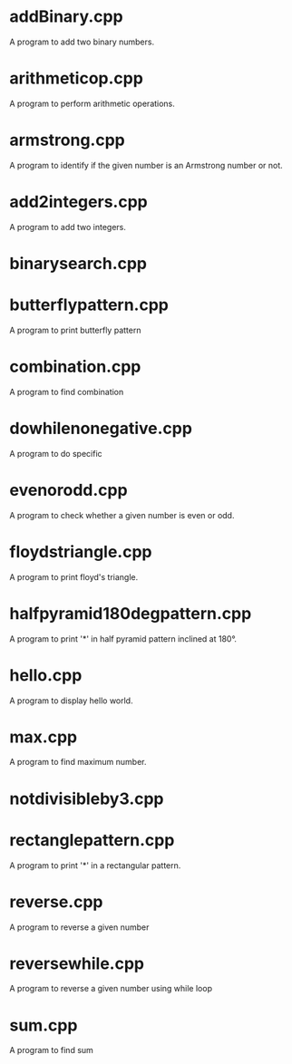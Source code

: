 # addBinary.cpp
A program to add two binary numbers.

# arithmeticop.cpp
A program to perform arithmetic operations.

# armstrong.cpp
A program to identify if the given number is an Armstrong number or not.

# add2integers.cpp
A program to add two integers.

# binarysearch.cpp

# butterflypattern.cpp
A program to print butterfly pattern

# combination.cpp
A program to find combination

# dowhilenonegative.cpp
A program to do specific

# evenorodd.cpp
A program to check whether a given number is even or odd.

# floydstriangle.cpp
A program to print floyd's triangle.

# halfpyramid180degpattern.cpp
A program to print '*' in half pyramid pattern inclined at 180°.

# hello.cpp
A program to display hello world.

# max.cpp
A program to find maximum number.

# notdivisibleby3.cpp


# rectanglepattern.cpp
A program to print '*' in a rectangular pattern.

# reverse.cpp
A program to reverse a given number

# reversewhile.cpp
A program to reverse a given number using while loop

# sum.cpp
A program to find sum




